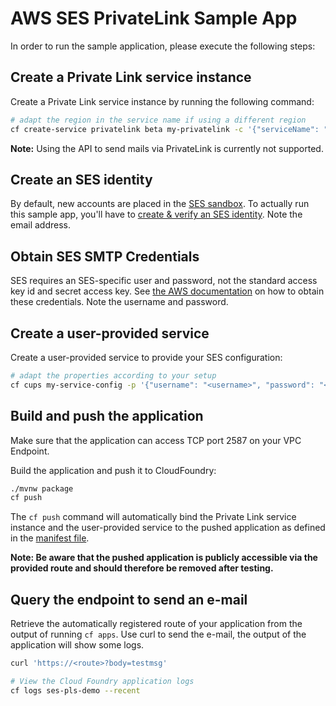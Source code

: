 # AWS SES PrivateLink Sample App

In order to run the sample application, please execute the following steps:

## Create a Private Link service instance

Create a Private Link service instance by running the following command:

```bash 
# adapt the region in the service name if using a different region
cf create-service privatelink beta my-privatelink -c '{"serviceName": "com.amazonaws.eu-central-1.email-smtp"}'
```

**Note:** Using the API to send mails via PrivateLink is currently not supported.

## Create an SES identity

By default, new accounts are placed in the [SES sandbox](https://docs.aws.amazon.com/ses/latest/dg/request-production-access.html).
To actually run this sample app, you'll have to
[create & verify an SES identity](https://docs.aws.amazon.com/ses/latest/dg/creating-identities.html#verify-email-addresses-procedure).
Note the email address.

## Obtain SES SMTP Credentials

SES requires an SES-specific user and password, not the standard access key id and secret access key. See 
[the AWS documentation](https://docs.aws.amazon.com/ses/latest/dg/smtp-credentials.html) on how to obtain these 
credentials. Note the username and password.

## Create a user-provided service

Create a user-provided service to provide your SES configuration:

```bash 
# adapt the properties according to your setup
cf cups my-service-config -p '{"username": "<username>", "password": "<password>", "from":"<sender mail address>", "to": "<receiver mail address>"}'
```

## Build and push the application

Make sure that the application can access TCP port 2587 on your VPC Endpoint.

Build the application and push it to CloudFoundry:

```bash
./mvnw package
cf push
```

The `cf push` command will automatically bind the Private Link service instance and the user-provided service to the pushed application
as defined in the [manifest file](manifest.yml).

**Note: Be aware that the pushed application is publicly accessible via the provided route and should therefore be removed after testing.**

## Query the endpoint to send an e-mail

Retrieve the automatically registered route of your application from the output of running `cf apps`.
Use curl to send the e-mail, the output of the application will show some logs.

```bash
curl 'https://<route>?body=testmsg'

# View the Cloud Foundry application logs
cf logs ses-pls-demo --recent
```

